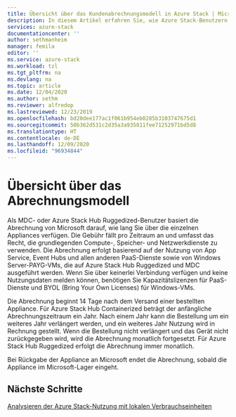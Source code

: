 ```yaml
---
title: Übersicht über das Kundenabrechnungsmodell in Azure Stack | Microsoft-Dokumentation
description: In diesem Artikel erfahren Sie, wie Azure Stack-Benutzern der Ressourcenverbrauch in Rechnung gestellt wird.
services: azure-stack
documentationcenter: ''
author: sethmanheim
manager: femila
editor: ''
ms.service: azure-stack
ms.workload: tzl
ms.tgt_pltfrm: na
ms.devlang: na
ms.topic: article
ms.date: 12/04/2020
ms.author: sethm
ms.reviewer: alfredop
ms.lastreviewed: 12/23/2019
ms.openlocfilehash: bd20dee177ac1f061b954eb0285b3103747675d1
ms.sourcegitcommit: 50b362d531c2d35a3a935811fee71252971bd5d8
ms.translationtype: HT
ms.contentlocale: de-DE
ms.lasthandoff: 12/09/2020
ms.locfileid: "96934844"
---
```

# <a name="billing-model-overview"></a>Übersicht über das Abrechnungsmodell

Als MDC- oder Azure Stack Hub Ruggedized-Benutzer basiert die Abrechnung von Microsoft darauf, wie lang Sie über die einzelnen Appliances verfügen. Die Gebühr fällt pro Zeitraum an und umfasst das Recht, die grundlegenden Compute-, Speicher- und Netzwerkdienste zu verwenden. Die Abrechnung erfolgt basierend auf der Nutzung von App Service, Event Hubs und allen anderen PaaS-Dienste sowie von Windows Server-PAYG-VMs, die auf Azure Stack Hub Ruggedized und MDC ausgeführt werden. Wenn Sie über keinerlei Verbindung verfügen und keine Nutzungsdaten melden können, benötigen Sie Kapazitätslizenzen für PaaS-Dienste und BYOL (Bring Your Own Licenses) für Windows-VMs.

Die Abrechnung beginnt 14 Tage nach dem Versand einer bestellten Appliance. Für Azure Stack Hub Containerized beträgt der anfängliche Abrechnungszeitraum ein Jahr. Nach einem Jahr kann die Bestellung um ein weiteres Jahr verlängert werden, und ein weiteres Jahr Nutzung wird in Rechnung gestellt. Wenn die Bestellung nicht verlängert und das Gerät nicht zurückgegeben wird, wird die Abrechnung monatlich fortgesetzt. Für Azure Stack Hub Ruggedized erfolgt die Abrechnung immer monatlich.

Bei Rückgabe der Appliance an Microsoft endet die Abrechnung, sobald die Appliance im Microsoft-Lager eingeht.

## <a name="next-steps"></a>Nächste Schritte

[Analysieren der Azure Stack-Nutzung mit lokalen Verbrauchseinheiten](analyze-usage-tzl.md)
